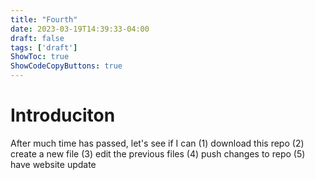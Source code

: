 ```yaml
---
title: "Fourth"
date: 2023-03-19T14:39:33-04:00
draft: false
tags: ['draft']
ShowToc: true
ShowCodeCopyButtons: true
---
```


# Introduciton
After much time has passed, let's see if I can (1) download this repo (2) 
create a new file (3) edit the previous files (4) push changes to repo (5) 
have website update

